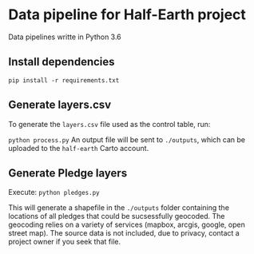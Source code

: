 # Data pipeline for Half-Earth project

Data pipelines writte in Python 3.6

## Install dependencies
`
pip install -r requirements.txt
`

## Generate layers.csv

To generate the `layers.csv` file used as the control table, run:

`
python process.py
`
An output file will be sent to `./outputs`, which can be uploaded to the `half-earth` Carto account.

## Generate Pledge layers

Execute:
`
python pledges.py
`

This will generate a shapefile in the `./outputs` folder containing the locations of all pledges that could be sucsessfully geocoded. The geocoding relies on a variety of services (mapbox, arcgis, google, open street map).
The source data is not included, due to privacy, contact a project owner if you seek that file.
